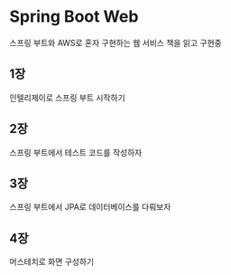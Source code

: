 # Spring Boot Web

스프링 부트와 AWS로 혼자 구현하는 웹 서비스 책을 읽고 구현중

## 1장

인텔리제이로 스프링 부트 시작하기

## 2장

스프링 부트에서 테스트 코드를 작성하자

## 3장

스프링 부트에서 JPA로 데이터베이스를 다뤄보자

## 4장

머스테치로 화면 구성하기
